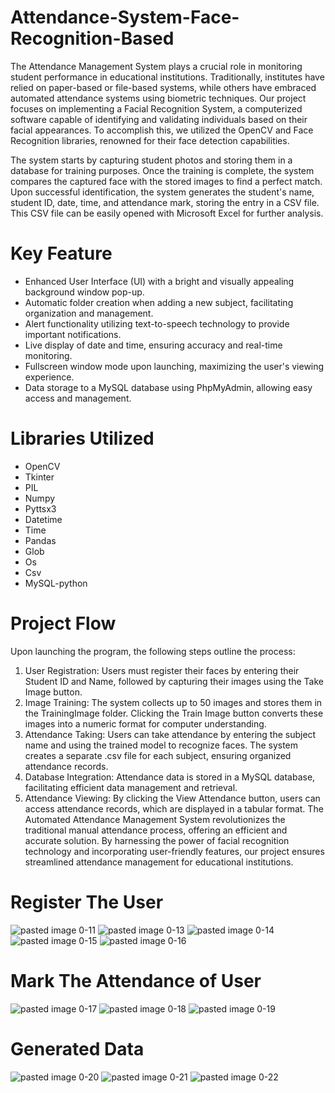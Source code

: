 # Attendance-System-Face-Recognition-Based

The Attendance Management System plays a crucial role in monitoring student performance in educational institutions. Traditionally, institutes have relied on paper-based or file-based systems, while others have embraced automated attendance systems using biometric techniques. Our project focuses on implementing a Facial Recognition System, a computerized software capable of identifying and validating individuals based on their facial appearances. To accomplish this, we utilized the OpenCV and Face Recognition libraries, renowned for their face detection capabilities.

The system starts by capturing student photos and storing them in a database for training purposes. Once the training is complete, the system compares the captured face with the stored images to find a perfect match. Upon successful identification, the system generates the student's name, student ID, date, time, and attendance mark, storing the entry in a CSV file. This CSV file can be easily opened with Microsoft Excel for further analysis.

# Key Feature

- Enhanced User Interface (UI) with a bright and visually appealing background window pop-up.
- Automatic folder creation when adding a new subject, facilitating organization and management.
- Alert functionality utilizing text-to-speech technology to provide important notifications.
- Live display of date and time, ensuring accuracy and real-time monitoring.
- Fullscreen window mode upon launching, maximizing the user's viewing experience.
- Data storage to a MySQL database using PhpMyAdmin, allowing easy access and management.

# Libraries Utilized

- OpenCV
- Tkinter
- PIL
- Numpy
- Pyttsx3
- Datetime
- Time
- Pandas
- Glob
- Os
- Csv
- MySQL-python
  
# Project Flow
Upon launching the program, the following steps outline the process:
1. User Registration: Users must register their faces by entering their Student ID and Name, followed by capturing their images using the Take Image button.
2. Image Training: The system collects up to 50 images and stores them in the TrainingImage folder. Clicking the Train Image button converts these images into a numeric format for computer understanding.
3. Attendance Taking: Users can take attendance by entering the subject name and using the trained model to recognize faces. The system creates a separate .csv file for each subject, ensuring organized attendance records.
4. Database Integration: Attendance data is stored in a MySQL database, facilitating efficient data management and retrieval.
5. Attendance Viewing: By clicking the View Attendance button, users can access attendance records, which are displayed in a tabular format.
The Automated Attendance Management System revolutionizes the traditional manual attendance process, offering an efficient and accurate solution. By harnessing the power of facial recognition technology and incorporating user-friendly features, our project ensures streamlined attendance management for educational institutions.

# Register The User
![pasted image 0-11](https://github.com/dikidwid/Attendance-System-Face-Recognition-Based/assets/92709211/bf84907e-3a3e-4de4-a634-0aae0f03c392)
![pasted image 0-13](https://github.com/dikidwid/Attendance-System-Face-Recognition-Based/assets/92709211/edee5d34-44d5-446d-bdee-1045c6cda9f0)
![pasted image 0-14](https://github.com/dikidwid/Attendance-System-Face-Recognition-Based/assets/92709211/40781c50-7f81-49b6-965f-648e11fa32e1)
![pasted image 0-15](https://github.com/dikidwid/Attendance-System-Face-Recognition-Based/assets/92709211/307930d2-1a70-4572-8059-1a6c636e7bfd)
![pasted image 0-16](https://github.com/dikidwid/Attendance-System-Face-Recognition-Based/assets/92709211/fbba6e1a-611f-44a6-bdf5-7ab143878763)

# Mark The Attendance of User
![pasted image 0-17](https://github.com/dikidwid/Attendance-System-Face-Recognition-Based/assets/92709211/439045f5-b9df-407a-ad55-9ff290064578)
![pasted image 0-18](https://github.com/dikidwid/Attendance-System-Face-Recognition-Based/assets/92709211/b6d4bb12-2a6d-4009-a1d2-36851f9940e6)
![pasted image 0-19](https://github.com/dikidwid/Attendance-System-Face-Recognition-Based/assets/92709211/6a439606-8614-4b35-8a37-25124843ef07)

# Generated Data
![pasted image 0-20](https://github.com/dikidwid/Attendance-System-Face-Recognition-Based/assets/92709211/bef93117-b1de-438c-83b2-05d2d6f40350)
![pasted image 0-21](https://github.com/dikidwid/Attendance-System-Face-Recognition-Based/assets/92709211/1f9ae013-dbcc-42ac-a58f-89d07cbaecbe)
![pasted image 0-22](https://github.com/dikidwid/Attendance-System-Face-Recognition-Based/assets/92709211/a107305b-9e1e-4093-a5e4-8da881c52008)



